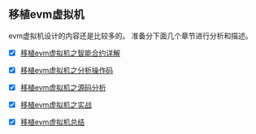 ## 移植evm虚拟机
evm虚拟机设计的内容还是比较多的。 准备分下面几个章节进行分析和描述。


- [x] [移植evm虚拟机之智能合约详解][1]
- [x] [移植evm虚拟机之分析操作码][2]
- [x] [移植evm虚拟机之源码分析][3]
- [x] [移植evm虚拟机之实战][4]
- [x] [移植evm虚拟机总结][5]


  [1]: ./evm之智能合约详解.md
  [2]: ./evm之操作码分析.md
  [3]: ./evm之源码分析.md
  [4]: ./evm之实战.md
  [5]: ./evm之总结.md
